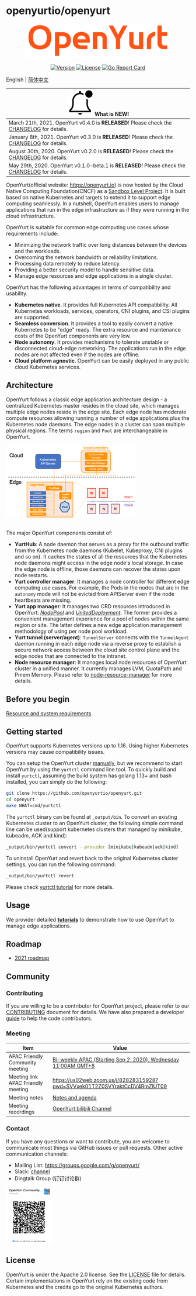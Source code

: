 # openyurtio/openyurt

<div align="center">

<img src="docs/img/OpenYurt.png" width="400" height="94"><br/>

[![Version](https://img.shields.io/badge/OpenYurt-v0.4.0-orange)](CHANGELOG.md)
[![License](https://img.shields.io/badge/license-Apache%202-4EB1BA.svg)](https://www.apache.org/licenses/LICENSE-2.0.html)
[![Go Report Card](https://goreportcard.com/badge/github.com/openyurtio/openyurt)](https://goreportcard.com/report/github.com/openyurtio/openyurt)

</div>

English | [简体中文](./README.zh.md)

|![notification](docs/img/bell-outline-badge.svg) What is NEW!|
|------------------|
|March 21th, 2021. OpenYurt v0.4.0 is **RELEASED**! Please check the [CHANGELOG](CHANGELOG.md) for details.|
|January 8th, 2021. OpenYurt v0.3.0 is **RELEASED**! Please check the [CHANGELOG](CHANGELOG.md) for details.|
|August 30th, 2020. OpenYurt v0.2.0 is **RELEASED**! Please check the [CHANGELOG](CHANGELOG.md) for details.|
|May 29th, 2020. OpenYurt v0.1.0-beta.1 is **RELEASED**! Please check the [CHANGELOG](CHANGELOG.md) for details.|

OpenYurt(official website: <https://openyurt.io>) is now hosted by the Cloud Native Computing Foundation(CNCF) as a [Sandbox Level Project](https://www.cncf.io/sandbox-projects/). It is built based on native Kubernetes and targets to extend it to support edge computing seamlessly.
In a nutshell, OpenYurt enables users to manage applications that run in the edge infrastructure as if they were running
in the cloud infrastructure.

OpenYurt is suitable for common edge computing use cases whose requirements include:
- Minimizing the network traffic over long distances between the devices and the workloads.
- Overcoming the network bandwidth or reliability limitations.
- Processing data remotely to reduce latency.
- Providing a better security model to handle sensitive data.
- Manage edge resources and edge applications in a single cluster.

OpenYurt has the following advantages in terms of compatibility and usability.
- **Kubernetes native**. It provides full Kubernetes API compatibility. All Kubernetes workloads, services,
  operators, CNI plugins, and CSI plugins are supported.
- **Seamless conversion**. It provides a tool to easily convert a native Kubernetes to be "edge" ready.
  The extra resource and maintenance costs of the OpenYurt components are very low.
- **Node autonomy**. It provides mechanisms to tolerate unstable or disconnected cloud-edge networking.
  The applications run in the edge nodes are not affected even if the nodes are offline.
- **Cloud platform agnostic**. OpenYurt can be easily deployed in any public cloud Kubernetes services.

## Architecture

OpenYurt follows a classic edge application architecture design -
a centralized Kubernetes master resides in the cloud site, which
manages multiple edge nodes reside in the edge site. Each edge node has moderate compute resources allowing
running a number of edge applications plus the Kubernetes node daemons. The edge nodes in a cluster can span
multiple physical regions. The terms `region` and `Pool` are interchangeable in OpenYurt.
<div align="left">
  <img src="docs/img/arch.png" width=70% title="OpenYurt architecture">
</div>

\
The major OpenYurt components consist of:
- **YurtHub**: A node daemon that serves as a proxy for the outbound traffic from the
  Kubernetes node daemons (Kubelet, Kubeproxy, CNI plugins and so on). It caches the
  states of all the resources that the Kubernetes node daemons
  might access in the edge node's local storage. In case the edge node is offline, those daemons can
  recover the states upon node restarts.
- **Yurt controller manager**: It manages a node controller for different edge computing use cases. For example,
  the Pods in the nodes that are in the `autonomy` mode will not be evicted from APIServer even if the
  node heartbeats are missing.
- **Yurt app manager**: It manages two CRD resources introduced in OpenYurt: *[NodePool](docs/enhancements/20201211-nodepool_uniteddeployment.md)*
  and *[UnitedDeployment](docs/enhancements/20201211-nodepool_uniteddeployment.md)*. The former provides a convenient
  management experience for a pool of nodes within the same region or site. The latter defines a new edge application management
  methodology of using per node pool workload.
- **Yurt tunnel (server/agent)**: `TunnelServer` connects with the `TunnelAgent` daemon running in each edge node via a
  reverse proxy to establish a secure network access between the cloud site control plane and the edge nodes
  that are connected to the intranet.
- **Node resource manager**: It manages local node resources of OpenYurt cluster in a unified manner.
  It currently manages LVM, QuotaPath and Pmem Memory.
  Please refer to [node-resource-manager](https://github.com/openyurtio/node-resource-manager) for more details.

## Before you begin

[Resource and system requirements](./docs/resource-and-system-requirements.md)

## Getting started

OpenYurt supports Kubernetes versions up to 1.16. Using higher Kubernetes versions may cause
compatibility issues.

You can setup the OpenYurt cluster [manually](docs/tutorial/manually-setup.md), but we recommend to start
OpenYurt by using the `yurtctl` command line tool. To quickly build and install `yurtctl`,
assuming the build system has golang 1.13+ and bash installed, you can simply do the following:

```bash
git clone https://github.com/openyurtio/openyurt.git
cd openyurt
make WHAT=cmd/yurtctl
```

The `yurtctl` binary can be found at `_output/bin`. To convert an existing Kubernetes cluster to an OpenYurt cluster,
the following simple command line can be used(support kubernetes clusters that managed by minikube, kubeadm, ACK and kind):

```bash
_output/bin/yurtctl convert --provider [minikube|kubeadm|ack|kind]
```

To uninstall OpenYurt and revert back to the original Kubernetes cluster settings, you can run the following command:

```bash
_output/bin/yurtctl revert
```

Please check [yurtctl tutorial](./docs/tutorial/yurtctl.md) for more details.

## Usage

We provider detailed [**tutorials**](./docs/tutorial/README.md) to demonstrate how to use OpenYurt to manage edge applications.

## Roadmap

- [2021 roadmap](docs/roadmap.md)

## Community

### Contributing

If you are willing to be a contributor for OpenYurt project, please refer to our [CONTRIBUTING](CONTRIBUTING.md) document for details.
We have also prepared a developer [guide](./docs/developer-guide.md) to help the code contributors.

### Meeting

| Item        | Value  |
|---------------------|---|
| APAC Friendly Community meeting | [Bi-weekly APAC (Starting Sep 2, 2020), Wednesday 11:00AM GMT+8](https://calendar.google.com/calendar/u/0?cid=c3VudDRtODc2Y2c3Ymk3anN0ZDdkbHViZzRAZ3JvdXAuY2FsZW5kYXIuZ29vZ2xlLmNvbQ) |
| Meeting link APAC Friendly meeting | https://us02web.zoom.us/j/82828315928?pwd=SVVxek01T2Z0SVYraktCcDV4RmZlUT09 |
| Meeting notes| [Notes and agenda](https://shimo.im/docs/rGK3cXYWYkPrvWp8) |
| Meeting recordings| [OpenYurt bilibili Channel](https://space.bilibili.com/484245424/video) |

### Contact

If you have any questions or want to contribute, you are welcome to communicate most things via GitHub issues or pull requests.
Other active communication channels:

- Mailing List: https://groups.google.com/g/openyurt/
- Slack: [channel](https://join.slack.com/t/openyurt/shared_invite/zt-rc5ecz4h-sEWU1vYx5gzc3_zx3En0jg)
- Dingtalk Group (钉钉讨论群)

<div align="left">
  <img src="docs/img/ding.jpg" width=25% title="dingtalk">
</div>

## License

OpenYurt is under the Apache 2.0 license. See the [LICENSE](LICENSE) file for details.
Certain implementations in OpenYurt rely on the existing code from Kubernetes and the credits go to the original Kubernetes authors.
